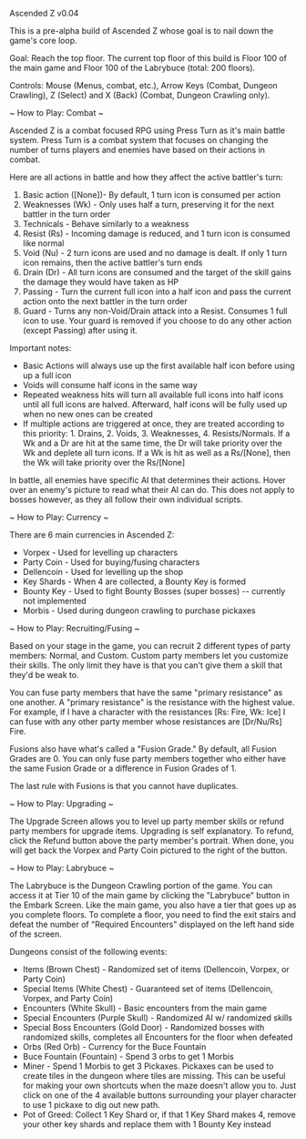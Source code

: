 Ascended Z v0.04

This is a pre-alpha build of Ascended Z whose goal is to nail down the game's core loop.

Goal: Reach the top floor. The current top floor of this build is Floor 100 of the main game and Floor 100 of the Labrybuce (total: 200 floors).

Controls: Mouse (Menus, combat, etc.), Arrow Keys (Combat, Dungeon Crawling), Z (Select) and X (Back) (Combat, Dungeon Crawling only).

~ How to Play: Combat ~

Ascended Z is a combat focused RPG using Press Turn as it's main battle system. Press Turn is a combat system that focuses on changing the number of turns players and enemies have based on their actions in combat.

Here are all actions in battle and how they affect the active battler's turn:
1. Basic action ([None])- By default, 1 turn icon is consumed per action
2. Weaknesses (Wk) - Only uses half a turn, preserving it for the next battler in the turn order
3. Technicals - Behave similarly to a weakness
4. Resist (Rs) - Incoming damage is reduced, and 1 turn icon is consumed like normal
5. Void (Nu) - 2 turn icons are used and no damage is dealt. If only 1 turn icon remains, then the active battler's turn ends
6. Drain (Dr) - All turn icons are consumed and the target of the skill gains the damage they would have taken as HP
7. Passing - Turn the current full icon into a half icon and pass the current action onto the next battler in the turn order
8. Guard - Turns any non-Void/Drain attack into a Resist. Consumes 1 full icon to use. Your guard is removed if you choose to do any other action (except Passing) after using it.

Important notes:
* Basic Actions will always use up the first available half icon before using up a full icon
* Voids will consume half icons in the same way
* Repeated weakness hits will turn all available full icons into half icons until all full icons are halved. Afterward, half icons will be fully used up when no new ones can be created
* If multiple actions are triggered at once, they are treated according to this priority: 1. Drains, 2. Voids, 3. Weaknesses, 4. Resists/Normals. If a Wk and a Dr are hit at the same time, the Dr will take priority over the Wk and deplete all turn icons. If a Wk is hit as well as a Rs/[None], then the Wk will take priority over the Rs/[None]

In battle, all enemies have specific AI that determines their actions. Hover over an enemy's picture to read what their AI can do. This does not apply to bosses however, as they all follow their own individual scripts.



~ How to Play: Currency ~

There are 6 main currencies in Ascended Z:
* Vorpex - Used for levelling up characters
* Party Coin - Used for buying/fusing characters
* Dellencoin - Used for levelling up the shop
* Key Shards - When 4 are collected, a Bounty Key is formed
* Bounty Key - Used to fight Bounty Bosses (super bosses)  -- currently not implemented
* Morbis - Used during dungeon crawling to purchase pickaxes



~ How to Play: Recruiting/Fusing ~

Based on your stage in the game, you can recruit 2 different types of party members: Normal, and Custom. Custom party members let you customize their skills. The only limit they have is that you can't give them a skill that they'd be weak to.

You can fuse party members that have the same "primary resistance" as one another. A "primary resistance" is the resistance with the highest value. For example, if I have a character with the resistances [Rs: Fire, Wk: Ice] I can fuse with any other party member whose resistances are [Dr/Nu/Rs] Fire.

Fusions also have what's called a "Fusion Grade." By default, all Fusion Grades are 0. You can only fuse party members together who either have the same Fusion Grade or a difference in Fusion Grades of 1.

The last rule with Fusions is that you cannot have duplicates.



~ How to Play: Upgrading ~

The Upgrade Screen allows you to level up party member skills or refund party members for upgrade items. Upgrading is self explanatory.
To refund, click the Refund button above the party member's portrait. When done, you will get back the Vorpex and Party Coin pictured to the right of the button.

~ How to Play: Labrybuce ~

The Labrybuce is the Dungeon Crawling portion of the game. You can access it at Tier 10 of the main game by clicking the "Labrybuce" button in the Embark Screen. Like the main game, you also have a tier that goes up as you complete floors. To complete a floor, you need to find the exit stairs and defeat the number of "Required Encounters" displayed on the left hand side of the screen.

Dungeons consist of the following events:
* Items (Brown Chest) - Randomized set of items (Dellencoin, Vorpex, or Party Coin)
* Special Items (White Chest) - Guaranteed set of items (Dellencoin, Vorpex, and Party Coin)
* Encounters (White Skull) - Basic encounters from the main game
* Special Encounters (Purple Skull) - Randomized AI w/ randomized skills
* Special Boss Encounters (Gold Door) - Randomized bosses with randomized skills, completes all Encounters for the floor when defeated
* Orbs (Red Orb) - Currency for the Buce Fountain
* Buce Fountain (Fountain) - Spend 3 orbs to get 1 Morbis
* Miner - Spend 1 Morbis to get 3 Pickaxes. Pickaxes can be used to create tiles in the dungeon where tiles are missing. This can be useful for making your own shortcuts when the maze doesn't allow you to. Just click on one of the 4 available buttons surrounding your player character to use 1 pickaxe to dig out new path.
* Pot of Greed: Collect 1 Key Shard or, if that 1 Key Shard makes 4, remove your other key shards and replace them with 1 Bounty Key instead
